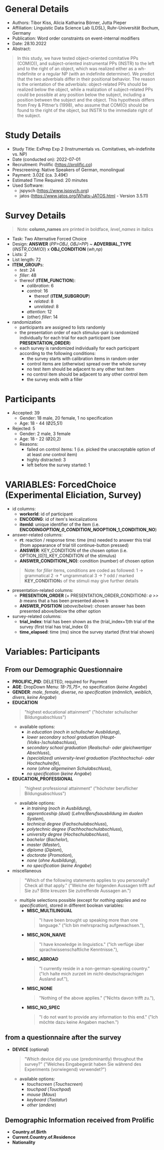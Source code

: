 # General Details
- Authors: Tibor Kiss, Alicia Katharina Börner, Jutta Pieper
- Affiliation: Linguistic Data Science Lab (LDSL), Ruhr-Universität Bochum, Germany
- Publication: Word order constraints on event-internal modifiers
- Date: 28.10.2022
- Abstract: 
> In this study, we have tested object-oriented comitative PPs (COM(O)), and subject-oriented instrumental PPs (INSTR) to the left and to the right of an object, which was realized either as a wh-indefinite or a regular NP (with an indefinite determiner). We predict that the two adverbials differ in their positional behavior. The reason is the orientation of the adverbials: object-related PPs should be realized below the object, while a realization of subject-related PPs could be possible at any position below the subject, including a position between the subject and the object. This hypothesis differs from Frey & Pittner’s (1998), who assume that COM(O) should be found to the right of the object, but INSTR to the immediate right of the subject. 

# Study Details
- Study Title: ExPrep Exp 2 (Instrumentals vs. Comitatives, wh-indefinite vs. NP)
- Date (conducted on):  2022-07-01
- Recruitment: Prolific (https://prolific.co)
- Prescreening: Native Speakers of German, monolingual
- Payment:   3.02£ (ca.  3.49€)
- Estimated Time Required: 20 minutes
- Used Software: 
	+ jspysch (https://www.jspsych.org)
 	+ jatos (https://www.jatos.org/Whats-JATOS.html - Version 3.5.11)	

# Survey Details

> Note: **column_names** are printed in boldface, *level_names* in italics

- Task: Two Alternative Forced Choice
- Design: **ANSWER** (*PP>OBJ*, *OBJ>PP*) ~ **ADVERBIAL_TYPE** (*INSTR*,*COM(O)*) x **OBJ_CONDITION** (*wh*,*np*) 
- Lists: 2
- List length: 72
- **ITEM_GROUP**s:
	+ *test*: 24
	+ *filler*: 48
	+ thereof (**ITEM_FUNCTION**): 
		+ *calibration*: 6
		+ *control*: 16
			+ thereof (**ITEM_SUBGROUP**)
			+ *related*: 8 
			+ *unrelated*: 8
		+ *attention*: 12
		+ (other) *filler*: 14
- randomization
	- participants are assigned to lists randomly
	- the presentation order of each stimulus-pair is randomized individually for each trial for each participant (see **PRESENTATION_ORDER**)
	- each survey is randomized individually for each participant according to the following conditions: 
		+ the survey starts with calibration items in random order 
		+ control items are (otherwise) spread over the whole survey
		+ no test item should be adjacent to any other test item
		+ no control item should be adjacent to any other control item
		+ the survey ends with a filler 


# Participants
- Accepted: 39
	+ Gender: 18 male, 20 female, 1 no specification
	+ Age: 18 - 44 (Ø25,51)
- Rejected: 5 
	+ Gender: 2 male, 3 female
	+ Age: 18 - 22 (Ø20,2)
	+ Reasons:
		- failed on control items: 1  (i.e. picked the unacceptable option of at least *one* control item)
		- highly distracted: 3 
		- left before the survey started: 1

# VARIABLES: ForcedChoice (Experimental Eliciation, Survey)
- id columns:
	- **workerId**: id of participant
	- **ENCODING**: id of item's lexicalizations
	- **itemId**: unique identifier of the item (i.e. **ENCODING**_**OPTION_0_CONDITION_NO**_**OPTION_1_CONDITION_NO**)
- answer-related columns:
	- **rt**: reaction / response time: time (ms) needed to answer this trial (from appearance of trial till continue-button pressed)
	- **ANSWER**: KEY_CONDITION of the chosen option (i.e. OPTION_[0|1]_KEY_CONDITION of the stimulus)
	- **ANSWER_CONDITION(_NO)**: condition (number) of chosen option
    > Note: for *filler* items, conditions are coded as followed: 
        1 -> grammatical 
        2 -> * ungrammatical
        3 -> ? odd / marked
    > **KEY_CONDITION**s of the stimuli may give further details
- presentation-related columns:
	- **PRESENTION_ORDER** (+ PRESENTATION_ORDER_CONDITION): *a >> b* means that a has been presented above b 
	- **ANSWER_POSITION** (*above*/*below*): chosen answer has been presented above/below the other option
- survey-related columns:
	- **trial_index**: trial has been shown as the (trial_index+1)th trial of the survey (first trial has trial_index 0)
	- **time_elapsed**: time (ms) since the survey started (first trial shown)


# Variables: Participants 	
## From our Demographic Questionnaire 
- **PROLIFIC_PID**: DELETED, required for Payment
- **AGE**: DropDown Menu: *18-75*,*75+*, no specification (*keine Angabe*)
- **GENDER**: *male*, *female*, *diverse*, *no specification* (*männlich*, *weiblich*, *divers*, *keine Angabe*)
- **EDUCATION**
	> "highest educational attainment" ("höchster schulischer Bildungsabschluss")
	- available options:
		+ *in education* (*noch in schulischer Ausbildung*),
		+ *lower secondary school graduation* (*Haupt-(Volks-)schulabschluss*),
		+ *secondary school graduation* (*Realschul- oder gleichwertiger Abschluss*),
		+ *(specialized) university-level graduation* (*Fachhochschul- oder Hochschulreife*), 
		+ *none* (*ohne allgemeinen Schulabschluss*),
		+ *no specification* (*keine Angabe*)
- **EDUCATION_PROFESSIONAL**
	> "highest professional attainment" ("höchster beruflicher Bildungsabschluss")
	- available options:
		+ *in training* (*noch in Ausbildung*),
		+ *apprenticeship (dual)* (*Lehre/Berufsausbildung im dualen System*),
		+ *technical degree* (*Fachschulabschluss*),
		+ *polytechnic degree* (*Fachhochschulabschluss*),
		+ *university degree* (*Hochschulabschluss*),
		+ *bachelor* (*Bachelor*),
		+ *master* (*Master*),
		+ *diploma* (*Diplom*),
		+ *doctorate* (*Promotion*),
		+ *none* (*ohne Ausbildung*),
		+ *no specification* (*keine Angabe*)
- miscellaneous
	> "Which of the following statements applies to you personally? Check all that apply." ("Welche der folgenden Aussagen trifft auf Sie zu?  Bitte kreuzen Sie zutreffende Aussagen an.")
	- multiple selections possible (except for *nothing applies* and *no specification*),
	stored in different boolean variables:
		+ **MISC_MULTILINGUAL**
			> "I have been brought up speaking more than one language." ("Ich bin mehrsprachig aufgewachsen."),
		+ **MISC_NON_NAIVE** 
			> "I have knowledge in linguistics." ("Ich verfüge über sprachwissenschaftliche Kenntnisse."),
		+ **MISC_ABROAD** 
			> "I currently reside in a non-german-speaking country." ("Ich halte mich zurzeit im nicht-deutschsprachigen Ausland auf."),
		+ **MISC_NONE**
			> "Nothing of the above applies." ("Nichts davon trifft zu."),
		+ **MISC_NO_SPEC** 
			> "I do not want to provide any information to this end." ("Ich möchte dazu keine Angaben machen.")
## from a questionnaire after the survey
- **DEVICE**  (optional)
	> "Which device did you use (predominantly) throughout the survey?" ("Welches Eingabegerät haben Sie während des Experiments (vorwiegend) verwendet?")
	- available options: 
		+ *touchscreen* (*Touchscreen*)
		+ *touchpad*  (*Touchpad*)
		+ *mouse* (*Maus*)
		+ *keyboard*  (*Tastatur*)
		+ *other*  (*andere*)
## Demographic Information received from Prolific 
- **Country.of.Birth**
- **Current.Country.of.Residence**
- **Nationality**
